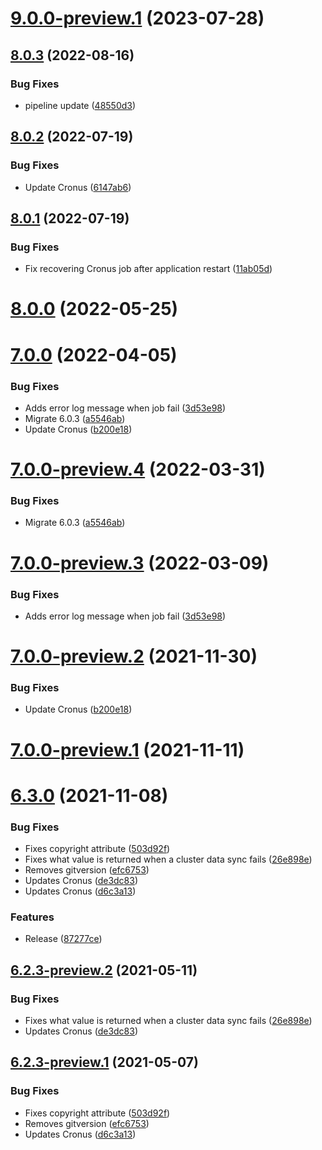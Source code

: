 # [9.0.0-preview.1](https://github.com/Elders/Cronus.Cluster.Consul/compare/v8.0.3...v9.0.0-preview.1) (2023-07-28)

## [8.0.3](https://github.com/Elders/Cronus.Cluster.Consul/compare/v8.0.2...v8.0.3) (2022-08-16)


### Bug Fixes

* pipeline update ([48550d3](https://github.com/Elders/Cronus.Cluster.Consul/commit/48550d3aae4c209debd196cb97aa7d9aade555e5))

## [8.0.2](https://github.com/Elders/Cronus.Cluster.Consul/compare/v8.0.1...v8.0.2) (2022-07-19)


### Bug Fixes

* Update Cronus ([6147ab6](https://github.com/Elders/Cronus.Cluster.Consul/commit/6147ab663aef46b0d1a48ffac3fbde41dbb2fa65))

## [8.0.1](https://github.com/Elders/Cronus.Cluster.Consul/compare/v8.0.0...v8.0.1) (2022-07-19)


### Bug Fixes

* Fix recovering Cronus job after application restart ([11ab05d](https://github.com/Elders/Cronus.Cluster.Consul/commit/11ab05d0cb6f40aea43c90fb877e3bafe3cef7bd))

# [8.0.0](https://github.com/Elders/Cronus.Cluster.Consul/compare/v7.0.0...v8.0.0) (2022-05-25)

# [7.0.0](https://github.com/Elders/Cronus.Cluster.Consul/compare/v6.3.0...v7.0.0) (2022-04-05)


### Bug Fixes

* Adds error log message when job fail ([3d53e98](https://github.com/Elders/Cronus.Cluster.Consul/commit/3d53e9830861ab7cbbf02e63e71d4d960132d356))
* Migrate 6.0.3 ([a5546ab](https://github.com/Elders/Cronus.Cluster.Consul/commit/a5546ab6a35425c7dcf2339b6548fdbc82ec99f1))
* Update Cronus ([b200e18](https://github.com/Elders/Cronus.Cluster.Consul/commit/b200e18f83d4cb7eab31c2f0eac8430546f8b854))

# [7.0.0-preview.4](https://github.com/Elders/Cronus.Cluster.Consul/compare/v7.0.0-preview.3...v7.0.0-preview.4) (2022-03-31)


### Bug Fixes

* Migrate 6.0.3 ([a5546ab](https://github.com/Elders/Cronus.Cluster.Consul/commit/a5546ab6a35425c7dcf2339b6548fdbc82ec99f1))

# [7.0.0-preview.3](https://github.com/Elders/Cronus.Cluster.Consul/compare/v7.0.0-preview.2...v7.0.0-preview.3) (2022-03-09)


### Bug Fixes

* Adds error log message when job fail ([3d53e98](https://github.com/Elders/Cronus.Cluster.Consul/commit/3d53e9830861ab7cbbf02e63e71d4d960132d356))

# [7.0.0-preview.2](https://github.com/Elders/Cronus.Cluster.Consul/compare/v7.0.0-preview.1...v7.0.0-preview.2) (2021-11-30)


### Bug Fixes

* Update Cronus ([b200e18](https://github.com/Elders/Cronus.Cluster.Consul/commit/b200e18f83d4cb7eab31c2f0eac8430546f8b854))

# [7.0.0-preview.1](https://github.com/Elders/Cronus.Cluster.Consul/compare/v6.3.0...v7.0.0-preview.1) (2021-11-11)

# [6.3.0](https://github.com/Elders/Cronus.Cluster.Consul/compare/v6.2.2...v6.3.0) (2021-11-08)


### Bug Fixes

* Fixes copyright attribute ([503d92f](https://github.com/Elders/Cronus.Cluster.Consul/commit/503d92fe43e69c4c76275e58d56e16703abf6dfd))
* Fixes what value is returned when a cluster data sync fails ([26e898e](https://github.com/Elders/Cronus.Cluster.Consul/commit/26e898ecbccc3fcf3e36fc746a7fb19cc9d290af))
* Removes gitversion ([efc6753](https://github.com/Elders/Cronus.Cluster.Consul/commit/efc6753945a8b59b6d678f1396f9536481b99d02))
* Updates Cronus ([de3dc83](https://github.com/Elders/Cronus.Cluster.Consul/commit/de3dc839133c5a457a9738d6ab7ee81f04d326cf))
* Updates Cronus ([d6c3a13](https://github.com/Elders/Cronus.Cluster.Consul/commit/d6c3a1356a91b296435934ea3c5e6686e124e6c2))


### Features

* Release ([87277ce](https://github.com/Elders/Cronus.Cluster.Consul/commit/87277ce0c432734bb1d0e034c97d906cadb3f269))

## [6.2.3-preview.2](https://github.com/Elders/Cronus.Cluster.Consul/compare/v6.2.3-preview.1...v6.2.3-preview.2) (2021-05-11)


### Bug Fixes

* Fixes what value is returned when a cluster data sync fails ([26e898e](https://github.com/Elders/Cronus.Cluster.Consul/commit/26e898ecbccc3fcf3e36fc746a7fb19cc9d290af))
* Updates Cronus ([de3dc83](https://github.com/Elders/Cronus.Cluster.Consul/commit/de3dc839133c5a457a9738d6ab7ee81f04d326cf))

## [6.2.3-preview.1](https://github.com/Elders/Cronus.Cluster.Consul/compare/v6.2.2...v6.2.3-preview.1) (2021-05-07)


### Bug Fixes

* Fixes copyright attribute ([503d92f](https://github.com/Elders/Cronus.Cluster.Consul/commit/503d92fe43e69c4c76275e58d56e16703abf6dfd))
* Removes gitversion ([efc6753](https://github.com/Elders/Cronus.Cluster.Consul/commit/efc6753945a8b59b6d678f1396f9536481b99d02))
* Updates Cronus ([d6c3a13](https://github.com/Elders/Cronus.Cluster.Consul/commit/d6c3a1356a91b296435934ea3c5e6686e124e6c2))
